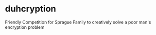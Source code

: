# duhcryption
Friendly Competition for Sprague Family to creatively solve a poor man's encryption problem
